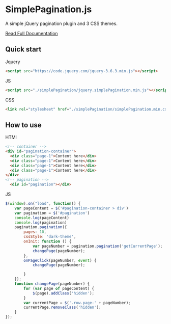 # SimplePagination.js

A simple jQuery pagination plugin and 3 CSS themes.

[Read Full Documentation](https://flaviusmatis.github.io/simplePagination.js/)

## Quick start

Jquery

```html
<script src="https://code.jquery.com/jquery-3.6.3.min.js"></script>
```

JS

```html
<script src="./simplePagination/jquery.simplePagination.min.js"></script>
```

CSS

```html
<link rel="stylesheet" href="./simplePagination/simplePagination.min.css">
```

## How to use

HTMl

```html
<!-- container -->
<div id="pagination-container">
  <div class="page-1">Content here</div>
  <div class="page-1">Content here</div>
  <div class="page-1">Content here</div>
  <div class="page-1">Content here</div>
</div>
<!-- pagination -->
  <div id="pagination"></div>
```

JS

```js
$(window).on("load", function() {
    var pageContent = $('#pagination-container > div')
    var pagination = $('#pagination')
    console.log(pageContent)
    console.log(pagination)
    pagination.pagination({
        pages: 10,
        cssStyle: 'dark-theme',
        onInit: function () {
            var pageNumber = pagination.pagination('getCurrentPage');
            changePage(pageNumber);
        },
        onPageClick(pageNumber, event) {
            changePage(pageNumber);

        }
    });
    function changePage(pageNumber) {
        for (var page of pageContent) {
            $(page).addClass('hidden');
        }
        var currentPage = $('.row.page-' + pageNumber);
        currentPage.removeClass('hidden');
    }
});
```









